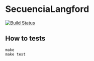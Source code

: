 # SecuenciaLangford
[![Build Status](https://travis-ci.org/ferclaverino/SecuenciaLangford.svg?branch=master)](https://travis-ci.org/ferclaverino/SecuenciaLangford)

## How to tests
```
make
make test
```

